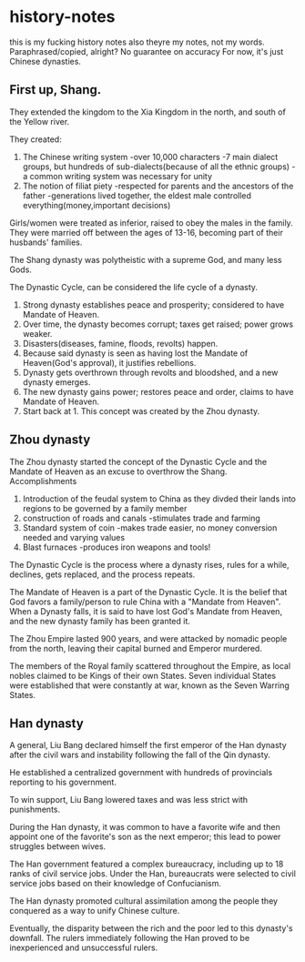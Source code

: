 # history-notes
this is my fucking history notes also theyre my notes, not my words. Paraphrased/copied, alright? No guarantee on accuracy
For now, it's just Chinese dynasties.

<h2>First up, Shang.</h2>

They extended the kingdom to the Xia Kingdom in the north, and south of the Yellow river.

They created:
  1. The Chinese writing system
    -over 10,000 characters
    -7 main dialect groups, but hundreds of sub-dialects(because of all the ethnic groups)
    -a common writing system was necessary for unity
  2. The notion of filiat piety
    -respected for parents and the ancestors of the father
    -generations lived together, the eldest male controlled everything(money,important decisions)

Girls/women were treated as inferior, raised to obey the males in the family. They were married off between the ages of 13-16, becoming part of their husbands' families.

The Shang dynasty was polytheistic with a supreme God, and many less Gods.

The Dynastic Cycle, can be considered the life cycle of a dynasty.
  1. Strong dynasty establishes peace and prosperity; considered to have Mandate of Heaven.
  2. Over time, the dynasty becomes corrupt; taxes get raised; power grows weaker.
  3. Disasters(diseases, famine, floods, revolts) happen.
  4. Because said dynasty is seen as having lost the Mandate of Heaven(God's approval), it justifies rebellions.
  5. Dynasty gets overthrown through revolts and bloodshed, and a new dynasty emerges.
  6. The new dynasty gains power; restores peace and order, claims to have Mandate of Heaven.
  7. Start back at 1.
This concept was created by the Zhou dynasty.

<h2>Zhou dynasty</h2>
The Zhou dynasty started the concept of the Dynastic Cycle and the Mandate of Heaven as an excuse to overthrow the Shang.
Accomplishments
  <ol>
  <li>Introduction of the feudal system to China as they divded their lands into regions to be governed by a family member
  </li>
  <li>construction of roads and canals
    -stimulates trade and farming
  </li>
  <li>Standard system of coin
    -makes trade easier, no money conversion needed and varying values
  </li>
  <li>Blast furnaces
    -produces iron weapons and tools!
  </li>
  </ol>

The Dynastic Cycle is the process where a dynasty rises, rules for a while, declines, gets replaced, and the process repeats.

The Mandate of Heaven is a part of the Dynastic Cycle. It is the belief that God favors a family/person to rule China with a "Mandate from Heaven". When a Dynasty falls, it is said to have lost God's Mandate from Heaven, and the new dynasty family has been granted it.

The Zhou Empire lasted 900 years, and were attacked by nomadic people from the north, leaving their capital burned and Emperor murdered.

The members of the Royal family scattered throughout the Empire, as local nobles claimed to be Kings of their own States. Seven individual States were established that were constantly at war, known as the Seven Warring States.

<h2>Han dynasty</h2>

A general, Liu Bang declared himself the first emperor of the Han dynasty after the civil wars and instability following the fall of the Qin dynasty.

He established a centralized government with hundreds of provincials reporting to his government.

To win support, Liu Bang lowered taxes and was less strict with punishments. 

During the Han dynasty, it was common to have a favorite wife and then appoint one of the favorite's son as the next emperor; this lead to power struggles between wives.

The Han government featured a complex bureaucracy, including up to 18 ranks of civil service jobs. Under the Han, bureaucrats 
were selected to civil service jobs based on their knowledge of Confucianism.

The Han dynasty promoted cultural assimilation among the people they conquered as a way to unify Chinese culture.

Eventually, the disparity between the rich and the poor led to this dynasty's downfall. The rulers immediately following the Han proved to be inexperienced and unsuccessful rulers.
